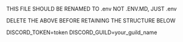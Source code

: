 THIS FILE SHOULD BE RENAMED TO .env
NOT .ENV.MD, JUST .env

DELETE THE ABOVE BEFORE RETAINING THE STRUCTURE BELOW

DISCORD_TOKEN=token
DISCORD_GUILD=your_guild_name

